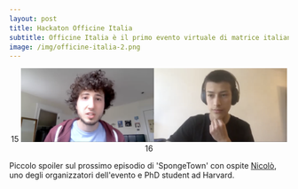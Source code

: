 ```yaml
---
layout: post
title: Hackaton Officine Italia
subtitle: Officine Italia è il primo evento virtuale di matrice italiana che fornisce una piattaforma ai giovani per progettare il futuro del Paese. 
image: /img/officine-italia-2.png
---
```

<p style="text-align:center;">
15
    <img src="/img/nicolo-intervista.png" width="480" />
16
</p>

Piccolo spoiler sul prossimo episodio di 'SpongeTown' con ospite [Nicolò](https://scholar.harvard.edu/foppiani/bio), uno degli organizzatori dell'evento e PhD student ad Harvard.
